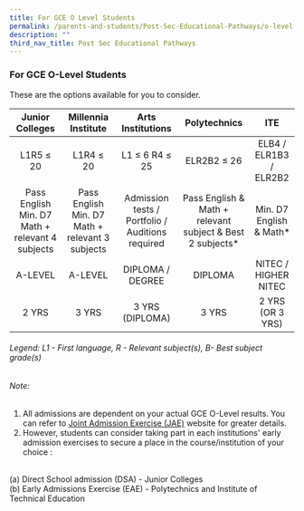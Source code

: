 ```yaml
---
title: For GCE O Level Students
permalink: /parents-and-students/Post-Sec-Educational-Pathways/o-level
description: ""
third_nav_title: Post Sec Educational Pathways
---
```

### For GCE O-Level Students

These are the options available for you to consider.

|                 Junior Colleges                 |               Millennia Institute               |                 Arts Institutions                |                        Polytechnics                       |           ITE           |
|:-----------------------------------------------:|:-----------------------------------------------:|:------------------------------------------------:|:---------------------------------------------------------:|:-----------------------:|
|                    L1R5 ≤ 20                    |                    L1R4 ≤ 20                    |                  L1 ≤ 6 R4 ≤ 25                  |                        ELR2B2 ≤ 26                        |  ELB4 / ELR1B3 / ELR2B2 |
| Pass English Min. D7 Math + relevant 4 subjects | Pass English Min. D7 Math + relevant 3 subjects | Admission tests / Portfolio / Auditions required | Pass English & Math + relevant subject & Best 2 subjects* | Min. D7 English & Math* |
|                     A-LEVEL                     |                     A-LEVEL                     |                 DIPLOMA / DEGREE                 |                          DIPLOMA                          |   NITEC / HIGHER NITEC  |
|                      2 YRS                      |                      3 YRS                      |                  3 YRS (DIPLOMA)                 |                           3 YRS                           |     2 YRS (OR 3 YRS)    |

###### Legend: L1 - First language, R - Relevant subject(s), B- Best subject grade(s)

###### Note:
1. All admissions are dependent on your actual GCE O-Level results. You can refer to [Joint Admission Exercise (JAE)](https://www.moe.gov.sg/post-secondary/admissions/jae/admission-criteria) website for greater details.
2. However, students can consider taking part in each institutions' early admission exercises to secure a place in the course/institution of your choice :
<br>
(a) Direct School admission (DSA) - Junior Colleges
<br>
(b) Early Admissions Exercise (EAE) - Polytechnics and Institute of Technical Education
